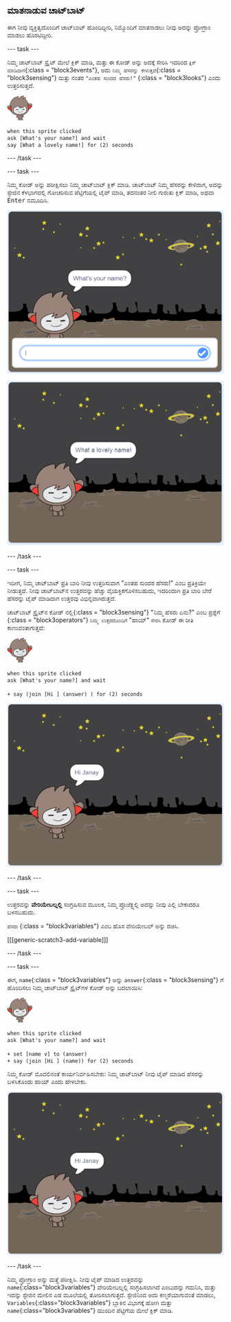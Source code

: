 ## ಮಾತನಾಡುವ ಚಾಟ್‌ಬಾಟ್

ಈಗ ನೀವು ವ್ಯಕ್ತಿತ್ವದೊಂದಿಗೆ ಚಾಟ್‌ಬಾಟ್ ಹೊಂದಿದ್ದೀರಿ, ನಿಮ್ಮೊಂದಿಗೆ ಮಾತನಾಡಲು ನೀವು ಅದನ್ನು ಪ್ರೋಗ್ರಾಂ ಮಾಡಲು ಹೊರಟಿದ್ದೀರಿ.

\--- task \---

ನಿಮ್ಮ ಚಾಟ್‌ಬಾಟ್ ಸ್ಪ್ರೈಟ್ ಮೇಲೆ ಕ್ಲಿಕ್ ಮಾಡಿ, ಮತ್ತು ಈ ಕೋಡ್ ಅನ್ನು ಅದಕ್ಕೆ ಸೇರಿಸಿ ಇದರಿಂದ `ಕ್ಲಿಕ್ ಮಾಡಿದಾಗ`{:class = "block3events"}, ಅದು `ನಿಮ್ಮ ಹೆಸರನ್ನು ಕೇಳುತ್ತದೆ`{:class = "block3sensing"} ಮತ್ತು ನಂತರ `"ಎಂತಹ ಸುಂದರ ಹೆಸರು!"` {:class = "block3looks"} ಎಂದು ಉತ್ತರಿಸುತ್ತದೆ.

![ನ್ಯಾನೋ ಸ್ಪ್ರೈಟ್](images/nano-sprite.png)

```blocks3
when this sprite clicked
ask [What's your name?] and wait
say [What a lovely name!] for (2) seconds
```

\--- /task \---

\--- task \---

ನಿಮ್ಮ ಕೋಡ್ ಅನ್ನು ಪರೀಕ್ಷಿಸಲು ನಿಮ್ಮ ಚಾಟ್‌ಬಾಟ್ ಕ್ಲಿಕ್ ಮಾಡಿ. ಚಾಟ್‌ಬಾಟ್ ನಿಮ್ಮ ಹೆಸರನ್ನು ಕೇಳಿದಾಗ, ಅದನ್ನು ಸ್ಟೇಜಿನ ಕೆಳಭಾಗದಲ್ಲಿ ಗೋಚರಿಸುವ ಪೆಟ್ಟಿಗೆಯಲ್ಲಿ ಟೈಪ್ ಮಾಡಿ, ತದನಂತರ ನೀಲಿ ಗುರುತು ಕ್ಲಿಕ್ ಮಾಡಿ, ಅಥವಾ <kbd>Enter</kbd> ನಮೂದಿಸಿ.

![ಚಾಟ್‌ಬಾಟ್ ಪ್ರತಿಕ್ರಿಯೆಯನ್ನು ಪರೀಕ್ಷಿಸಲಾಗುತ್ತಿದೆ](images/chatbot-ask-test1.png)

![ಚಾಟ್‌ಬಾಟ್ ಪ್ರತಿಕ್ರಿಯೆಯನ್ನು ಪರೀಕ್ಷಿಸಲಾಗುತ್ತಿದೆ](images/chatbot-ask-test2.png)

\--- /task \---

\--- task \---

ಇದೀಗ, ನಿಮ್ಮ ಚಾಟ್‌ಬಾಟ್ ಪ್ರತಿ ಬಾರಿ ನೀವು ಉತ್ತರಿಸುವಾಗ "ಎಂತಹ ಸುಂದರ ಹೆಸರು!" ಎಂಬ ಪ್ರತಿಕ್ರಿಯೇ ನೀಡುತ್ತದೆ. ನೀವು ಚಾಟ್‌ಬಾಟ್‌ನ ಉತ್ತರವನ್ನು ಹೆಚ್ಚು ವೈಯಕ್ತಿಕಗೊಳಿಸಬಹುದು, ಇದರಿಂದಾಗಿ ಪ್ರತಿ ಬಾರಿ ಬೇರೆ ಹೆಸರನ್ನು ಟೈಪ್ ಮಾಡಿದಾಗ ಉತ್ತರವು ವಿಭಿನ್ನವಾಗಿರುತ್ತದೆ.

ಚಾಟ್‌ಬಾಟ್ ಸ್ಪ್ರೈಟ್‌ನ ಕೋಡ್ ನಲ್ಲಿ{:class = "block3sensing"} "ನಿಮ್ಮ ಹೆಸರು ಏನು?" ಎಂಬ ಪ್ರಶ್ನೆಗೆ {:class = "block3operators"} `ನಿಮ್ಮ ಉತ್ತರದೊಂದಿಗೆ` "ಹಾಯ್" `ಸೇರಸಿ` ಕೋಡ್ ಈ ರೀತಿ ಕಾಣುವಂತಾಗುತ್ತದೆ:

![ನ್ಯಾನೋ ಸ್ಪ್ರೈಟ್](images/nano-sprite.png)

```blocks3
when this sprite clicked
ask [What's your name?] and wait

+ say (join [Hi ] (answer) ) for (2) seconds
```

![ವೈಯಕ್ತಿಕರಿಸಿದ ಉತ್ತರವನ್ನು ಪರೀಕ್ಷಿಸಲಾಗುತ್ತಿದೆ](images/chatbot-answer-test.png)

\--- /task \---

\--- task \---

ಉತ್ತರವನ್ನು **ವೇರಿಯೇಬಲ್ನಲ್ಲಿ** ಸಂಗ್ರಹಿಸುವ ಮೂಲಕ, ನಿಮ್ಮ ಪ್ರೊಜೆಕ್ಟ್ನಲ್ಲಿ ಅದನ್ನು ನೀವು ಎಲ್ಲಿ ಬೇಕಾದರೂ ಬಳಸಬಹುದು.

`ಹೆಸರು` {:class = "block3variables"} ಎಂಬ ಹೊಸ ವೇರಿಯೇಬಲ್ ಅನ್ನು ರಚಿಸಿ.

[[[generic-scratch3-add-variable]]]

\--- /task \---

\--- task \---

ಈಗ, `name`{:class = "block3variables"} ಅನ್ನು `answer`{:class = "block3sensing"} ಗೆ ಹೊಂದಿಸಲು ನಿಮ್ಮ ಚಾಟ್‌ಬಾಟ್ ಸ್ಪ್ರೈಟ್‌ಗಳ ಕೋಡ್ ಅನ್ನು ಬದಲಾಯಿಸಿ:

![ನ್ಯಾನೋ ಸ್ಪ್ರೈಟ್](images/nano-sprite.png)

```blocks3
when this sprite clicked
ask [What's your name?] and wait

+ set [name v] to (answer)
+ say (join [Hi ] (name)) for (2) seconds
```

ನಿಮ್ಮ ಕೋಡ್ ಮೊದಲಿನಂತೆ ಕಾರ್ಯನಿರ್ವಹಿಸಬೇಕು: ನಿಮ್ಮ ಚಾಟ್‌ಬಾಟ್ ನೀವು ಟೈಪ್ ಮಾಡಿದ ಹೆಸರನ್ನು ಬಳಸಿಕೊಂಡು ಹಾಯ್ ಎಂದು ಹೇಳಬೇಕು.

![ವೈಯಕ್ತಿಕರಿಸಿದ ಉತ್ತರವನ್ನು ಪರೀಕ್ಷಿಸಲಾಗುತ್ತಿದೆ](images/chatbot-answer-test.png)

\--- /task \---

ನಿಮ್ಮ ಪ್ರೋಗ್ರಾಂ ಅನ್ನು ಮತ್ತೆ ಪರೀಕ್ಷಿಸಿ. ನೀವು ಟೈಪ್ ಮಾಡಿದ ಉತ್ತರವನ್ನು `name`{:class="block3variables"} ವೇರಿಯೇಬಲ್ನಲ್ಲಿ ಸಂಗ್ರಹಿಸಲಾಗಿದೆ ಎಂಬುದನ್ನು ಗಮನಿಸಿ, ಮತ್ತು ಇದನ್ನು ಸ್ಟೇಜಿನ ಮೇಲಿನ ಎಡ ಮೂಲೆಯಲ್ಲಿ ತೋರಿಸಲಾಗುತ್ತದೆ. ಸ್ಟೇಜಿನಿಂದ ಅದು ಕಣ್ಮರೆಯಾಗುವಂತೆ ಮಾಡಲು, `Variables`{:class="block3variables"} ಬ್ಲಾಕಿನ ವಿಭಾಗಕ್ಕೆ ಹೋಗಿ ಮತ್ತು `name`{:class="block3variables"} ಮುಂದಿನ ಪೆಟ್ಟಿಗೆಯ ಮೇಲೆ ಕ್ಲಿಕ್ ಮಾಡಿ.